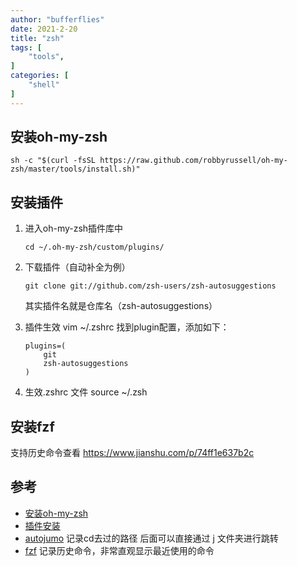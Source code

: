 ```yaml
---
author: "bufferflies"
date: 2021-2-20
title: "zsh"
tags: [
    "tools",
]
categories: [
    "shell"
]
---
```


## 安装oh-my-zsh

```
sh -c "$(curl -fsSL https://raw.github.com/robbyrussell/oh-my-zsh/master/tools/install.sh)"
```
## 安装插件
1. 进入oh-my-zsh插件库中
    ```
    cd ~/.oh-my-zsh/custom/plugins/
    ```
2. 下载插件（自动补全为例）


    ```
    git clone git://github.com/zsh-users/zsh-autosuggestions
    ```

    其实插件名就是仓库名（zsh-autosuggestions）
3. 插件生效
    vim ~/.zshrc
    找到plugin配置，添加如下：
    
    ```
    plugins=(
        git
        zsh-autosuggestions
    )
    ```
4. 生效.zshrc 文件
    source ~/.zsh

## 安装fzf 
支持历史命令查看
https://www.jianshu.com/p/74ff1e637b2c
## 参考
- [安装oh-my-zsh](https://www.jianshu.com/p/b6af829ec2dc)
- [插件安装](https://blog.csdn.net/xfxf0520/article/details/84589446)
- [autojumo](https://learnku.com/tensorflow/t/5790/ultimate-terminal-zshautojump) 记录cd去过的路径 后面可以直接通过 j 文件夹进行跳转
- [fzf](https://juejin.im/post/5d905a886fb9a04e3902d7a9) 记录历史命令，非常直观显示最近使用的命令
    
     